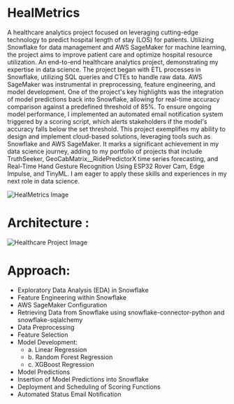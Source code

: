 # HealMetrics
A healthcare analytics project focused on leveraging cutting-edge technology to predict hospital length of stay (LOS) for patients. Utilizing Snowflake for data management and AWS SageMaker for machine learning, the project aims to improve patient care and optimize hospital resource utilization.
An end-to-end healthcare analytics project, demonstrating my expertise in data science. The project began with ETL processes in Snowflake, utilizing SQL queries and CTEs to handle raw data. AWS SageMaker was instrumental in preprocessing, feature engineering, and model development.
One of the project's key highlights was the integration of model predictions back into Snowflake, allowing for real-time accuracy comparison against a predefined threshold of 85%. To ensure ongoing model performance, I implemented an automated email notification system triggered by a scoring script, which alerts stakeholders if the model's accuracy falls below the set threshold.
This project exemplifies my ability to design and implement cloud-based solutions, leveraging tools such as Snowflake and AWS SageMaker. It marks a significant achievement in my data science journey, adding to my portfolio of projects that include TruthSeeker, GeoCabMatrix__RidePredictorX time series forecasting, and Real-Time Hand Gesture Recognition Using ESP32 Rover Cam, Edge Impulse, and TinyML. I am eager to apply these skills and experiences in my next role in data science.

![HealMetrics Image](https://github.com/AbhijithNidanakavi/HealMetrics/assets/91921508/4136df62-0a1d-425d-9c2b-20342332f74b)

# Architecture : 

![Healthcare Project Image](https://github.com/AbhijithNidanakavi/HealMetrics/assets/91921508/8b039f81-622f-4c90-8d1f-c2e9b939b20e)

# Approach:

   * Exploratory Data Analysis (EDA) in Snowflake
   * Feature Engineering within Snowflake
   * AWS SageMaker Configuration
   * Retrieving Data from Snowflake using snowflake-connector-python and snowflake-sqlalchemy
   * Data Preprocessing
   * Feature Selection
   * Model Development:
      * a. Linear Regression
      * b. Random Forest Regression
      * c. XGBoost Regression
   * Model Predictions
   * Insertion of Model Predictions into Snowflake
   * Deployment and Scheduling of Scoring Functions
   * Automated Status Email Notification
